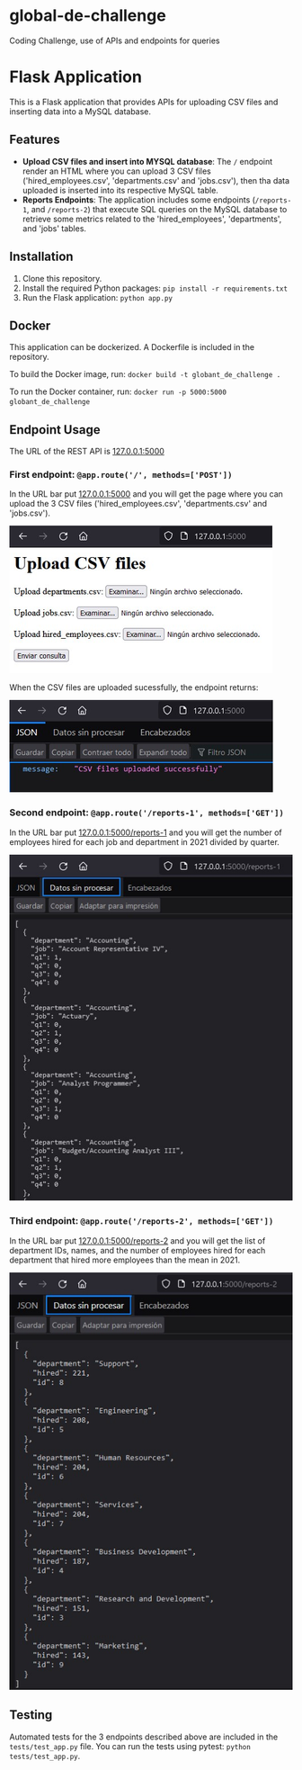 # global-de-challenge
Coding Challenge, use of APIs and endpoints for queries

# Flask Application

This is a Flask application that provides APIs for uploading CSV files and inserting data into a MySQL database.

## Features

- **Upload CSV files and insert into MYSQL database**: The `/` endpoint render an HTML where you can upload 3 CSV files ('hired_employees.csv', 'departments.csv' and 'jobs.csv'), then tha data uploaded is inserted into its respective MySQL table.
- **Reports Endpoints**: The application includes some endpoints (`/reports-1`, and `/reports-2`) that execute SQL queries on the MySQL database to retrieve some metrics related to the 'hired_employees', 'departments', and 'jobs' tables.

## Installation

1. Clone this repository.
2. Install the required Python packages: `pip install -r requirements.txt`
3. Run the Flask application: `python app.py`

## Docker

This application can be dockerized. A Dockerfile is included in the repository.

To build the Docker image, run: `docker build -t globant_de_challenge .`

To run the Docker container, run: `docker run -p 5000:5000 globant_de_challenge`

## Endpoint Usage

The URL of the REST API is [127.0.0.1:5000](http://127.0.0.1:5000/)

### First endpoint: `@app.route('/', methods=['POST'])`
In the URL bar put [127.0.0.1:5000](http://127.0.0.1:5000/) and you will get the page where you can upload the 3 CSV files ('hired_employees.csv', 'departments.csv' and 'jobs.csv').

![image](resources/index.jpg)

When the CSV files are uploaded sucessfully, the endpoint returns:

![image](resources/upload_csv_succesfully.jpg)

### Second endpoint: `@app.route('/reports-1', methods=['GET'])`
In the URL bar put [127.0.0.1:5000/reports-1](http://127.0.0.1:5000/reports-1) and you will get the number of employees hired for each job and department in 2021 divided by quarter.

![image](resources/reports-1.jpg)

### Third endpoint: `@app.route('/reports-2', methods=['GET'])`
In the URL bar put [127.0.0.1:5000/reports-2](http://127.0.0.1:5000/reports-2) and you will get the list of department IDs, names, and the number of employees hired for each department that hired more employees than the mean in 2021.

![image](resources/reports-2.jpg)

## Testing

Automated tests for the 3 endpoints described above are included in the `tests/test_app.py` file. You can run the tests using pytest: `python tests/test_app.py`.
